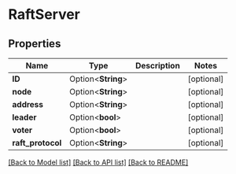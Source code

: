 # RaftServer

## Properties

Name | Type | Description | Notes
------------ | ------------- | ------------- | -------------
**ID** | Option<**String**> |  | [optional]
**node** | Option<**String**> |  | [optional]
**address** | Option<**String**> |  | [optional]
**leader** | Option<**bool**> |  | [optional]
**voter** | Option<**bool**> |  | [optional]
**raft_protocol** | Option<**String**> |  | [optional]

[[Back to Model list]](../README.md#documentation-for-models) [[Back to API list]](../README.md#documentation-for-api-endpoints) [[Back to README]](../README.md)


